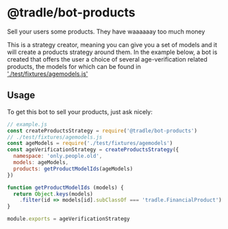 
# @tradle/bot-products

Sell your users some products. They have waaaaaay too much money

This is a strategy creator, meaning you can give you a set of models and it will create a products strategy around them. In the example below, a bot is created that offers the user a choice of several age-verification related products, the models for which can be found in ['./test/fixtures/agemodels.js'](./test/fixtures/agemodels.js)

## Usage 

To get this bot to sell your products, just ask nicely:

```js
// example.js
const createProductsStrategy = require('@tradle/bot-products')
// ./test/fixtures/agemodels.js
const ageModels = require('./test/fixtures/agemodels')
const ageVerificationStrategy = createProductsStrategy({
  namespace: 'only.people.old',
  models: ageModels,
  products: getProductModelIds(ageModels)
})

function getProductModelIds (models) {
  return Object.keys(models)
    .filter(id => models[id].subClassOf === 'tradle.FinancialProduct')
}

module.exports = ageVerificationStrategy
```
